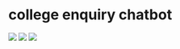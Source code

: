 # college enquiry chatbot
![](https://github.com/robertcjoshy/college-enquiry-chatbot/images/screenshot_1)
![](https://github.com/robertcjoshy/college-enquiry-chatbot/images/screenshot_2)
![](https://github.com/robertcjoshy/college-enquiry-chatbot/images/screenshot_3)
